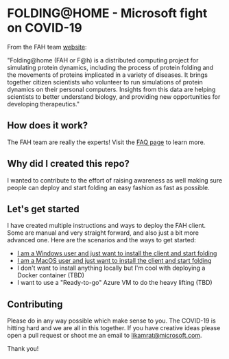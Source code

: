 # FOLDING@HOME - Microsoft fight on COVID-19

From the FAH team [website](https://foldingathome.org/about/):

"Folding@home (FAH or F@h) is a distributed computing project for simulating protein dynamics, including the process of protein folding and the movements of proteins implicated in a variety of diseases. It brings together citizen scientists who volunteer to run simulations of protein dynamics on their personal computers. Insights from this data are helping scientists to better understand biology, and providing new opportunities for developing therapeutics."

## How does it work?

The FAH team are really the experts! Visit the [FAQ page](https://foldingathome.org/category/how-fah-works/) to learn more. 

## Why did I created this repo?

I wanted to contribute to the effort of raising awareness as well making sure people can deploy and start folding an easy fashion as fast as possible. 

## Let's get started

I have created multiple instructions and ways to deploy the FAH client. Some are manual and very straight forward, and also just a bit more advanced one. Here are the scenarios and the ways to get started:

* [I am a Windows user and just want to install the client and start folding](docs/Windows.md)
* [I am a MacOS user and just want to install the client and start folding](docs/MacOS.md)
* I don't want to install anything locally but I'm cool with deploying a Docker container (TBD)
* I want to use a "Ready-to-go" Azure VM to do the heavy lifting (TBD)

## Contributing

Please do in any way possible which make sense to you. The COVID-19 is hitting hard and we are all in this together. If you have creative ideas please open a pull request or shoot me an email to likamrat@microsoft.com. 

Thank you!